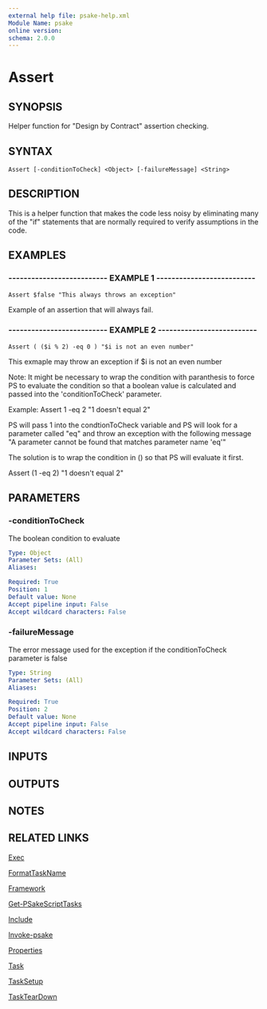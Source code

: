 ```yaml
---
external help file: psake-help.xml
Module Name: psake
online version: 
schema: 2.0.0
---
```


# Assert

## SYNOPSIS
Helper function for "Design by Contract" assertion checking.

## SYNTAX

```
Assert [-conditionToCheck] <Object> [-failureMessage] <String>
```

## DESCRIPTION
This is a helper function that makes the code less noisy by eliminating many of the "if" statements that are normally required to verify assumptions in the code.

## EXAMPLES

### -------------------------- EXAMPLE 1 --------------------------
```
Assert $false "This always throws an exception"
```

Example of an assertion that will always fail.

### -------------------------- EXAMPLE 2 --------------------------
```
Assert ( ($i % 2) -eq 0 ) "$i is not an even number"
```

This exmaple may throw an exception if $i is not an even number

Note:
It might be necessary to wrap the condition with paranthesis to force PS to evaluate the condition
so that a boolean value is calculated and passed into the 'conditionToCheck' parameter.

Example:
    Assert 1 -eq 2 "1 doesn't equal 2"

PS will pass 1 into the condtionToCheck variable and PS will look for a parameter called "eq" and
throw an exception with the following message "A parameter cannot be found that matches parameter name 'eq'"

The solution is to wrap the condition in () so that PS will evaluate it first.

Assert (1 -eq 2) "1 doesn't equal 2"

## PARAMETERS

### -conditionToCheck
The boolean condition to evaluate

```yaml
Type: Object
Parameter Sets: (All)
Aliases: 

Required: True
Position: 1
Default value: None
Accept pipeline input: False
Accept wildcard characters: False
```

### -failureMessage
The error message used for the exception if the conditionToCheck parameter is false

```yaml
Type: String
Parameter Sets: (All)
Aliases: 

Required: True
Position: 2
Default value: None
Accept pipeline input: False
Accept wildcard characters: False
```

## INPUTS

## OUTPUTS

## NOTES

## RELATED LINKS

[Exec]()

[FormatTaskName]()

[Framework]()

[Get-PSakeScriptTasks]()

[Include]()

[Invoke-psake]()

[Properties]()

[Task]()

[TaskSetup]()

[TaskTearDown]()

